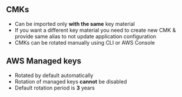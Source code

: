 ## CMKs
* Can be imported only **with the same** key material
* If you want a different key material you need to create new CMK & provide same alias to not update application configuration
* CMKs can be rotated manually using CLI or AWS Console


## AWS Managed keys
* Rotated by default automatically
* Rotation of managed keys **cannot** be disabled
* Default rotation period is **3** years
